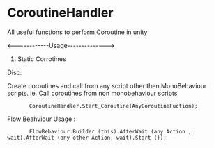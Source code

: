 # CoroutineHandler
All useful functions to perform Coroutine in unity

<------------Usage-------------->

1. Static Corrotines

Disc:

Create coroutines and call from any script other then MonoBehaviour scripts.
ie. Call coroutines from  non monobehaviour scripts

           CoroutineHandler.Start_Coroutine(AnyCoroutineFuction);


Flow Beahviour Usage :

           FlowBehaviour.Builder (this).AfterWait (any Action , wait).AfterWait (any other Action, wait).Start ());


